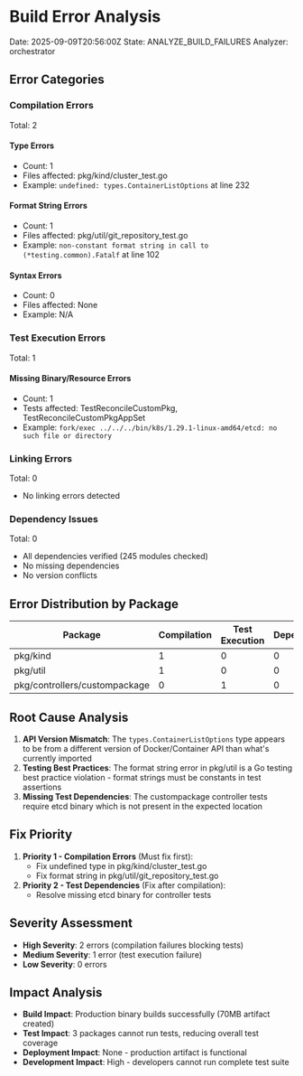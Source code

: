 # Build Error Analysis
Date: 2025-09-09T20:56:00Z
State: ANALYZE_BUILD_FAILURES
Analyzer: orchestrator

## Error Categories

### Compilation Errors
Total: 2

#### Type Errors
- Count: 1
- Files affected: pkg/kind/cluster_test.go
- Example: `undefined: types.ContainerListOptions` at line 232

#### Format String Errors
- Count: 1  
- Files affected: pkg/util/git_repository_test.go
- Example: `non-constant format string in call to (*testing.common).Fatalf` at line 102

#### Syntax Errors
- Count: 0
- Files affected: None
- Example: N/A

### Test Execution Errors
Total: 1

#### Missing Binary/Resource Errors
- Count: 1
- Tests affected: TestReconcileCustomPkg, TestReconcileCustomPkgAppSet
- Example: `fork/exec ../../../bin/k8s/1.29.1-linux-amd64/etcd: no such file or directory`

### Linking Errors
Total: 0
- No linking errors detected

### Dependency Issues
Total: 0
- All dependencies verified (245 modules checked)
- No missing dependencies
- No version conflicts

## Error Distribution by Package
| Package | Compilation | Test Execution | Dependencies | Total |
|---------|-------------|----------------|--------------|-------|
| pkg/kind | 1 | 0 | 0 | 1 |
| pkg/util | 1 | 0 | 0 | 1 |
| pkg/controllers/custompackage | 0 | 1 | 0 | 1 |

## Root Cause Analysis
1. **API Version Mismatch**: The `types.ContainerListOptions` type appears to be from a different version of Docker/Container API than what's currently imported
2. **Testing Best Practices**: The format string error in pkg/util is a Go testing best practice violation - format strings must be constants in test assertions
3. **Missing Test Dependencies**: The custompackage controller tests require etcd binary which is not present in the expected location

## Fix Priority
1. **Priority 1 - Compilation Errors** (Must fix first):
   - Fix undefined type in pkg/kind/cluster_test.go
   - Fix format string in pkg/util/git_repository_test.go
2. **Priority 2 - Test Dependencies** (Fix after compilation):
   - Resolve missing etcd binary for controller tests
   
## Severity Assessment
- **High Severity**: 2 errors (compilation failures blocking tests)
- **Medium Severity**: 1 error (test execution failure)
- **Low Severity**: 0 errors

## Impact Analysis
- **Build Impact**: Production binary builds successfully (70MB artifact created)
- **Test Impact**: 3 packages cannot run tests, reducing overall test coverage
- **Deployment Impact**: None - production artifact is functional
- **Development Impact**: High - developers cannot run complete test suite